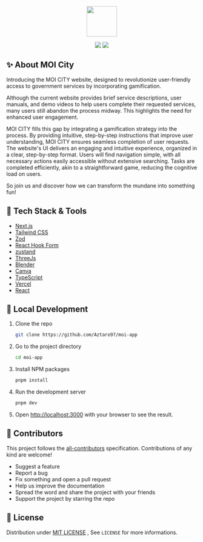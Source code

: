 <!-- PROJECT INFOS -->
<div align="center">
 <a href="https://github.com/Aztaro97/MOI-APP"><img src="" height="80px" /></a>

<br />

 <p align="center">
  <a><img src="https://img.shields.io/github/stars/aztaro97/42-daily-dev" /></a>
 <a><img src="https://img.shields.io/badge/LICENSE-MIT-brightgreen" /></a>
 </p>
</div>


<!-- DETAIL ABOUT THE PROJECT -->
## ✨ About MOI City
Introducing the MOI CITY website, designed to revolutionize user-friendly access to government services by incorporating gamification.

Although the current website provides brief service descriptions, user manuals, and demo videos to help users complete their requested services, many users still abandon the process midway. This highlights the need for enhanced user engagement.

MOI CITY fills this gap by integrating a gamification strategy into the process. By providing intuitive, step-by-step instructions that improve user understanding, MOI CITY ensures seamless completion of user requests. The website's UI delivers an engaging and intuitive experience, organized in a clear, step-by-step format. Users will find navigation simple, with all necessary actions easily accessible without extensive searching. Tasks are completed efficiently, akin to a straightforward game, reducing the cognitive load on users.

So join us and discover how we can transform the mundane into something fun!

## 🚀 Tech Stack & Tools
- [Next.js](https://nextjs.org/?ref=cal.com)
- [Tailwind CSS](https://tailwindcss.com/?ref=cal.com)
- [Zod](https://github.com/colinhacks/zod)
- [React Hook Form](https://react-hook-form.com)
- [zustand](https://zustand-demo.pmnd.rs/)
- [ThreeJs](https://threejs.org/)
- [Blender](https://www.blender.org/)
- [Canva](https://www.canva.com/)
- [TypeScript](https://www.typescriptlang.org/)
- [Vercel](https://vercel.com/)
- [React](https://react.dev/)





<!-- DEVELOPMENT -->
## 🎉 Local Development

1. Clone the repo
   ```sh
   git clone https://github.com/Aztaro97/moi-app
   ```
2. Go to the project directory
	```sh
	cd moi-app
	```
3. Install NPM packages
   ```sh
   pnpm install
   ```
4. Run the development server
   ```sh
   pnpm dev
   ```
8. Open [http://localhost:3000](http://localhost:3000) with your browser to see the result.






<!-- CONTRIBUTION -->
## 🎉 Contributors

<!-- ALL-CONTRIBUTORS-LIST:START - Do not remove or modify this section -->
<!-- prettier-ignore-start -->
<!-- markdownlint-disable -->

<!-- markdownlint-restore -->
<!-- prettier-ignore-end -->
<!-- ALL-CONTRIBUTORS-LIST:END -->

This project follows the [all-contributors](https://allcontributors.org) specification.
Contributions of any kind are welcome!
-  Suggest a feature
-  Report a bug
-  Fix something and open a pull request
-  Help us improve the documentation
-  Spread the word and share the project with your friends
-  Support the project by starring the repo


<!-- LICENSE -->
## 🔑 License

Distribution under [MIT LICENSE](https://github.com/Aztaro97/42-daily-App/blob/main/LICENSE) , See `LICENSE` for more informations.